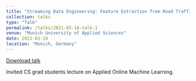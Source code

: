```yaml
---
title: "Streaming Data Engineering: Feature Extraction from Road Traffic Data"
collection: talks
type: "Talk"
permalink: /talks/2021-03-18-talk-1
venue: "Munich University of Applied Sciences"
date: 2021-03-18
location: "Munich, Germany"
---
```


[Download talk](https://github.com/caxenie/cristianaxenie.github.io/raw/master/files/CristianAxenie_Talk_HM_Munich_2021.pdf)

Invited CS grad students lecture on Applied Online Machine Learning.
